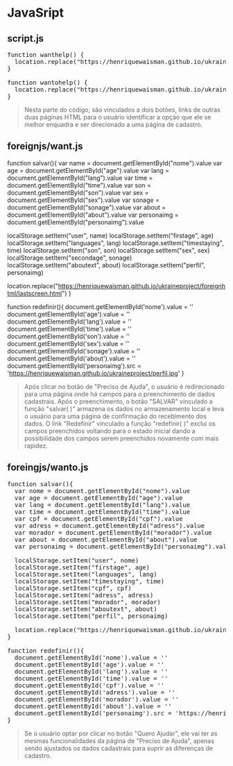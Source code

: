 # JavaSript
  
## script.js
<pre>
function wanthelp() {
  location.replace("https://henriquewaisman.github.io/ukraineproject/foreignhtml/want.html")
}

function wantohelp() {
  location.replace("https://henriquewaisman.github.io/ukraineproject/foreignhtml/wanto.html")
}
</pre>

>Nesta parte do código, são vinculados a dois botões, links de outras duas páginas HTML para o usuário identificar a opção que ele se melhor enquadra e ser direcionado a uma página de cadastro.

## foreignjs/want.js
function salvar(){
  var name = document.getElementById("nome").value
  var age = document.getElementById("age").value
  var lang = document.getElementById("lang").value
  var time = document.getElementById("time").value
  var son = document.getElementById("son").value
  var sex = document.getElementById("sex").value
  var sonage = document.getElementById("sonage").value
  var about = document.getElementById("about").value
  var personaimg = document.getElementById("personaimg").value

  localStorage.setItem("user", name)
  localStorage.setItem("firstage", age)
  localStorage.setItem("languages", lang)
  localStorage.setItem("timestaying", time)
  localStorage.setItem("son", son)
  localStorage.setItem("sex", sex)
  localStorage.setItem("secondage", sonage)
  localStorage.setItem("aboutext", about)
  localStorage.setItem("perfil", personaimg)
  

  location.replace("https://henriquewaisman.github.io/ukraineproject/foreignhtml/lastscreen.html")
}

function redefinir(){
  document.getElementById('nome').value = ''
  document.getElementById('age').value = ''
  document.getElementById('lang').value = ''
  document.getElementById('time').value = ''
  document.getElementById('son').value = ''
  document.getElementById('sex').value = ''
  document.getElementById('sonage').value = ''
  document.getElementById('about').value = ''
  document.getElementById('personaimg').src = 'https://henriquewaisman.github.io/ukraineproject/perfil.jpg'
}
</pre>

>Após clicar no botão de "Preciso de Ajuda", o usuário é redirecionado para uma página onde há campos para o preenchimento de dados cadastrais. Após o preenchimento, o botão "SALVAR" vinculado a função "salvar( )" armazena os dados no armazenamento local e leva o usuário para uma página de confirmação do recebimento dos dados. O link "Redefinir" vinculado a função "redefinir( )" exclui os campos preenchidos voltando para o estado inicial dando a possibilidade dos campos serem preenchidos novamente com mais rapidez.

## foreingjs/wanto.js
<pre>
function salvar(){
  var nome = document.getElementById("nome").value
  var age = document.getElementById("age").value
  var lang = document.getElementById("lang").value
  var time = document.getElementById("time").value
  var cpf = document.getElementById("cpf").value
  var adress = document.getElementById("adress").value
  var morador = document.getElementById("morador").value
  var about = document.getElementById("about").value
  var personaimg = document.getElementById("personaimg").value

  localStorage.setItem("user", nome)
  localStorage.setItem("firstage", age)
  localStorage.setItem("languages", lang)
  localStorage.setItem("timestaying", time)
  localStorage.setItem("cpf", cpf)
  localStorage.setItem("adress", adress)
  localStorage.setItem("morador", morador)
  localStorage.setItem("aboutext", about)
  localStorage.setItem("perfil", personaimg)

  location.replace("https://henriquewaisman.github.io/ukraineproject/lastscreen.html")
}

function redefinir(){
  document.getElementById('nome').value = ''
  document.getElementById('age').value = ''
  document.getElementById('lang').value = ''
  document.getElementById('time').value = ''
  document.getElementById('cpf').value = ''
  document.getElementById('adress').value = ''
  document.getElementById('morador').value = ''
  document.getElementById('about').value = ''
  document.getElementById('personaimg').src = 'https://henriquewaisman.github.io/ukraineproject/perfil.jpg'
}
</pre>

>Se o usuário optar por clicar no botão "Quero Ajudar", ele vai ter as mesmas funcionalidades da página de "Preciso de Ajuda", apenas sendo ajustados os dados cadastrais para suprir as diferenças de cadastro.
